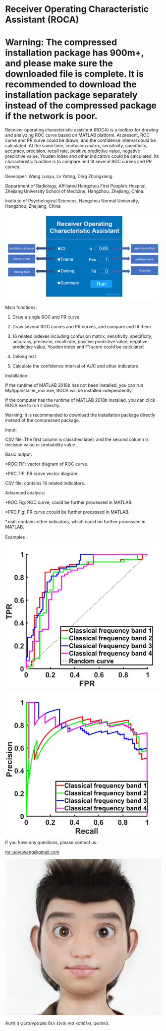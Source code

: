 # Receiver Operating Characteristic Assistant (ROCA)

# Warning: The compressed installation package has 900m+, and please make sure the downloaded file is complete. It is recommended to download the installation package separately instead of the compressed package if the network is poor.

Receiver operating characteristic assistant (ROCA) is a toolbox for drawing and analyzing ROC curve based on MATLAB platform. At present, ROC curve and PR curve could be drawn, and the confidence interval could be calculated. At the same time, confusion matrix, sensitivity, specificity, accuracy, precision, recall rate, positive predictive value, negative predictive value, Youden index and other indicators could be calculated. Its characteristic function is to compare and fit several ROC curves and PR curves.

Developer: Wang Luoyu, Lv Yating, Ding Zhongxiang

Department of Radiology, Affiliated Hangzhou First People’s Hospital, Zhejiang University School of Medicine, Hangzhou, Zhejiang, China.

Institute of Psychological Sciences, Hangzhou Normal University, Hangzhou, Zhejiang, China

![image](https://github.com/Luoyu-Wang/ROCA/blob/master/introduction/introduction1.png)
 
Main functions:

1. Draw a single ROC and PR curve

2. Draw several ROC curves and PR curves, and  compare and fit them

3. 16 related indexes including confusion matrix, sensitivity, specificity, accuracy, precision, recall rate, positive predictive value, negative predictive value, Youden index and F1 score could be calculated

4. Delong test

5. Calculate the confidence interval of AUC and other indicators


Installation:

If the runtime of MATLAB 2018b has not  been installed, you can run MyAppInstaller_mcr.exe, ROCA will be installed independently.

If the computer has the runtime of MATLAB 2018b installed, you can click ROCA.exe to run it directly.

Warning: it is recommended to download the installation package directly instead of the compressed package.

Input:

CSV file: The first column is classified label, and the second column is decision value or probability value.


Basic output:

*ROC.TIF: vector diagram of ROC curve.

*PRC.TIF: PR curve vector diagram.

CSV file: contains 16 related indicators.


Advanced analysis:

*ROC.Fig: ROC curve, could be further processed in MATLAB.

*PRC.Fig: PR curve ccould be further processed in MATLAB.

*.mat: contains other indicators, which could be further processed in MATLAB.

Examples：

![image](https://github.com/Luoyu-Wang/ROCA/blob/master/introduction/introduction2.png)

![image](https://github.com/Luoyu-Wang/ROCA/blob/master/introduction/introduction3.png)


If you have any questions, please contact us:

mr.luoyuwang@gmail.com

![image](https://github.com/Luoyu-Wang/ROCA/blob/master/splash.png) 

Αυτή η φωτογραφία δεν είναι για κοπέλα, φυσικά.
